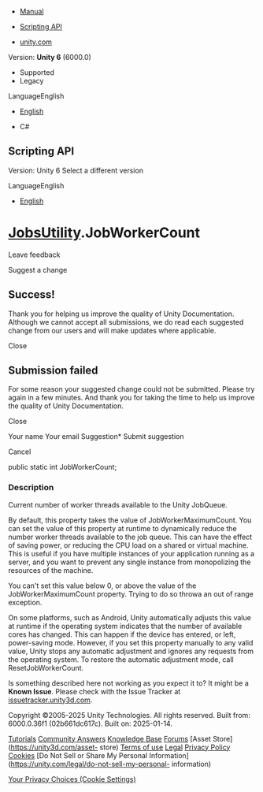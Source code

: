 [ ]()

  * [Manual](../Manual/index.html)
  * [Scripting API](../ScriptReference/index.html)

  * [unity.com](https://unity.com/)

Version: **Unity 6** (6000.0)

  * Supported
  * Legacy

LanguageEnglish

  * [English]()

  * C#

[ ](https://docs.unity3d.com)

## Scripting API

Version: Unity 6 Select a different version

LanguageEnglish

  * [English]()

#  [JobsUtility](Unity.Jobs.LowLevel.Unsafe.JobsUtility.html).JobWorkerCount

Leave feedback

Suggest a change

## Success!

Thank you for helping us improve the quality of Unity Documentation. Although
we cannot accept all submissions, we do read each suggested change from our
users and will make updates where applicable.

Close

## Submission failed

For some reason your suggested change could not be submitted. Please <a>try
again</a> in a few minutes. And thank you for taking the time to help us
improve the quality of Unity Documentation.

Close

Your name Your email Suggestion* Submit suggestion

Cancel

[ ]()

public static int JobWorkerCount;

### Description

Current number of worker threads available to the Unity JobQueue.

By default, this property takes the value of JobWorkerMaximumCount. You can
set the value of this property at runtime to dynamically reduce the number
worker threads available to the job queue. This can have the effect of saving
power, or reducing the CPU load on a shared or virtual machine. This is useful
if you have multiple instances of your application running as a server, and
you want to prevent any single instance from monopolizing the resources of the
machine.  
  
You can't set this value below 0, or above the value of the
JobWorkerMaximumCount property. Trying to do so throwa an out of range
exception.  
  
On some platforms, such as Android, Unity automatically adjusts this value at
runtime if the operating system indicates that the number of available cores
has changed. This can happen if the device has entered, or left, power-saving
mode. However, if you set this property manually to any valid value, Unity
stops any automatic adjustment and ignores any requests from the operating
system. To restore the automatic adjustment mode, call ResetJobWorkerCount.

Is something described here not working as you expect it to? It might be a
**Known Issue**. Please check with the Issue Tracker at
[issuetracker.unity3d.com](https://issuetracker.unity3d.com).

Copyright ©2005-2025 Unity Technologies. All rights reserved. Built from:
6000.0.36f1 (02b661dc617c). Built on: 2025-01-14.

[Tutorials](https://unity3d.com/learn) [Community
Answers](https://answers.unity3d.com) [Knowledge
Base](https://support.unity3d.com/hc/en-us)
[Forums](https://forum.unity3d.com) [Asset Store](https://unity3d.com/asset-
store) [Terms of use](https://docs.unity3d.com/Manual/TermsOfUse.html)
[Legal](https://unity.com/legal) [Privacy
Policy](https://unity.com/legal/privacy-policy)
[Cookies](https://unity.com/legal/cookie-policy) [Do Not Sell or Share My
Personal Information](https://unity.com/legal/do-not-sell-my-personal-
information)

[Your Privacy Choices (Cookie Settings)](javascript:void\(0\);)

